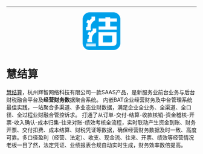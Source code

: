 ****
<p align=center>
	<img src="./img/logo.png" style="width: 100px;height: 100px;">
</p>

# 慧结算 

[慧结算](https://www.hjiesuan.com)，杭州辉智网络科技有限公司一款SAAS产品，是新服务业前台业务与后台财税融合平台及<b>经营财务数</b>据聚合系统。
内嵌BAT企业经营财务及中台管理系统最佳实践，一站聚合多渠道、多业态业财数据，满足企业全业务、全渠道、全口径、全过程业财融合管控诉求。
打通了从订单-交付-结算-收款核销-资金稽核-开票-收入确认-成本归集-往来对账-绩效考核全流程，实时联动产生资金到账、财务开票、交付扣费、成本结算、财税凭证等数据，确保经营财务数据及时一致、高度可靠。多口径盈利（经营、法定）、收支、现金流、往来、开票、绩效等经营情况老板一目了然，法定凭证、业绩报表合规自动实时生成，财务效率数倍提高。
